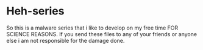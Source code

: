 # Heh-series
So this is a malware series that i like to develop on my free time FOR SCIENCE REASONS. If you send these files to any of your friends or anyone else i am not responsible for the damage done. 
